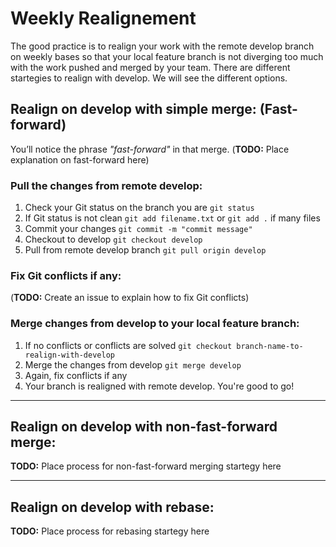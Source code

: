 # Weekly Realignement

The good practice is to realign your work with the remote develop branch on weekly bases so that your local feature branch is not diverging too much with the work pushed and merged by your team. There are different startegies to realign with develop. We will see the different options.

## Realign on develop with simple merge: (Fast-forward)

You’ll notice the phrase *"fast-forward"* in that merge. (**TODO:** Place explanation on fast-forward here)

### Pull the changes from remote develop:
1. Check your Git status on the branch you are `git status`
2. If Git status is not clean `git add filename.txt` or `git add .` if many files
3. Commit your changes `git commit -m "commit message"`
4. Checkout to develop `git checkout develop`
5. Pull from remote develop branch `git pull origin develop`

### Fix Git conflicts if any:
(**TODO:** Create an issue to explain how to fix Git conflicts)

### Merge changes from develop to your local feature branch:
1. If no conflicts or conflicts are solved `git checkout branch-name-to-realign-with-develop`
2. Merge the changes from develop `git merge develop`
3. Again, fix conflicts if any
4. Your branch is realigned with remote develop. You're good to go!

---

## Realign on develop with non-fast-forward merge:

**TODO:** Place process for non-fast-forward merging startegy here

---

## Realign on develop with rebase:

**TODO:** Place process for rebasing startegy here

